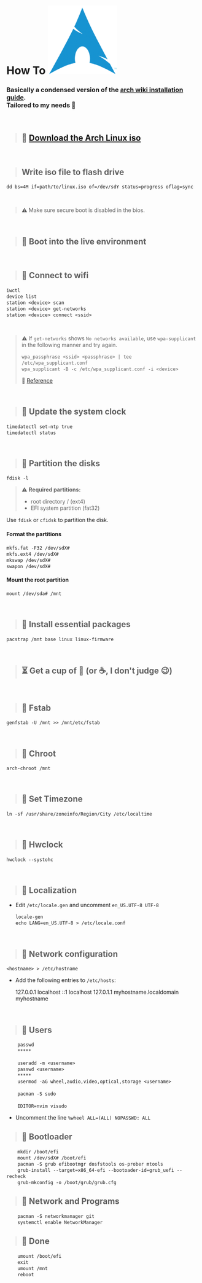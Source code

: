 # How To ![Arch](assets/arch_logo.png)

### Basically a condensed version of the [arch wiki installation guide](https://wiki.archlinux.org/title/Installation_guide).<br/>Tailored to my needs :penguin:

<br/>

> ## :rocket: [Download the Arch Linux iso](https://archlinux.org/download/)

<br/>

> ## Write iso file to flash drive

    dd bs=4M if=path/to/linux.iso of=/dev/sdY status=progress oflag=sync

<br/>

> :warning: Make sure secure boot is disabled in the bios.

<br/>

> ## :rocket: Boot into the live environment

<br/>

> ## :rocket: Connect to wifi
    iwctl
    device list
    station <device> scan
    station <device> get-networks
    station <device> connect <ssid>

<br/>

> :warning: If `get-networks` shows `No networks available`, use `wpa-supplicant` in the following manner and try again.
> ```
> wpa_passphrase <ssid> <passphrase> | tee /etc/wpa_supplicant.conf
> wpa_supplicant -B -c /etc/wpa_supplicant.conf -i <device>
> ```
> :link: [Reference](https://www.linuxbabe.com/command-line/ubuntu-server-16-04-wifi-wpa-supplicant)

<br/>
    
> ## :rocket: Update the system clock
    timedatectl set-ntp true
    timedatectl status
 
<br/>

> ## :rocket: Partition the disks
    fdisk -l
> :warning: **Required partitions:**
>
> - root directory / (ext4)
> - EFI system partition (fat32)

Use `fdisk` or `cfidsk` to partition the disk.

#### Format the partitions
    mkfs.fat -F32 /dev/sdX#
    mkfs.ext4 /dev/sdX#
    mkswap /dev/sdX#
    swapon /dev/sdX#
    
#### Mount the root partition
    mount /dev/sda# /mnt

<br/>

> ## :rocket: Install essential packages
    pacstrap /mnt base linux linux-firmware

<br/>

> ## :hourglass_flowing_sand: Get a cup of :tea: (or :coffee:, I don't judge :wink:)

<br/>

> ## :rocket: Fstab
    genfstab -U /mnt >> /mnt/etc/fstab

<br/>


> ## :rocket: Chroot
    arch-chroot /mnt

<br/>

> ## :rocket: Set Timezone
    ln -sf /usr/share/zoneinfo/Region/City /etc/localtime
    
<br/>

> ## :rocket: Hwclock
    hwclock --systohc

<br/>

> ## :rocket: Localization
    
- Edit `/etc/locale.gen` and uncomment `en_US.UTF-8 UTF-8`
    
    ```
    locale-gen
    echo LANG=en_US.UTF-8 > /etc/locale.conf
    ```
    
<br/>

> ## :rocket: Network configuration
    <hostname> > /etc/hostname
        
- Add the following entries to `/etc/hosts`:
        
    127.0.0.1   localhost
    ::1         localhost
    127.0.1.1   myhostname.localdomain   myhostname
        
<br/>

> ## :rocket: Users
        passwd
        *****
        
        useradd -m <username>
        passwd <username>
        *****
        usermod -aG wheel,audio,video,optical,storage <username>
        
        pacman -S sudo
        
        EDITOR=nvim visudo

- Uncomment the line `%wheel ALL=(ALL) NOPASSWD: ALL`


> ## :rocket: Bootloader
            
        mkdir /boot/efi
        mount /dev/sdX# /boot/efi
        pacman -S grub efibootmgr dosfstools os-prober mtools
        grub-install --target=x86_64-efi --bootoader-id=grub_uefi --recheck
        grub-mkconfig -o /boot/grub/grub.cfg
        
> ## :rocket: Network and Programs
        pacman -S networkmanager git
        systemctl enable NetworkManager
        
> ## :tada: Done
        umount /boot/efi
        exit
        umount /mnt
        reboot
        
